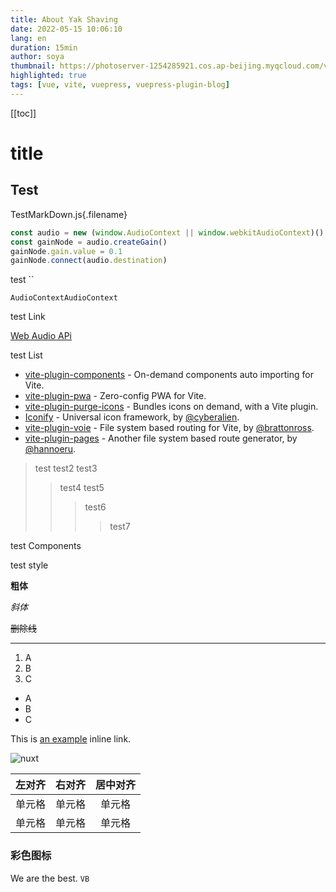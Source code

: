 ```yaml
---
title: About Yak Shaving
date: 2022-05-15 10:06:10
lang: en
duration: 15min
author: soya
thumbnail: https://photoserver-1254285921.cos.ap-beijing.myqcloud.com/vue.png
highlighted: true
tags: [vue, vite, vuepress, vuepress-plugin-blog]
---
```


[[toc]]

# title

## Test
TestMarkDown.js{.filename}
```js
const audio = new (window.AudioContext || window.webkitAudioContext)()
const gainNode = audio.createGain()
gainNode.gain.value = 0.1
gainNode.connect(audio.destination)
```

test \`\`

`AudioContextAudioContext`

test Link

[Web Audio APi](https://baidu.com)

test List

- [vite-plugin-components](https://github.com/antfu/vite-plugin-components) - On-demand components auto importing for Vite.
- [vite-plugin-pwa](https://github.com/antfu/vite-plugin-pwa) - Zero-config PWA for Vite.
- [vite-plugin-purge-icons](https://github.com/antfu/purge-icons) - Bundles icons on demand, with a Vite plugin.
- [Iconify](https://github.com/iconify/iconify) - Universal icon framework, by [@cyberalien](https://github.com/cyberalien).
- [vite-plugin-voie](https://github.com/brattonross/vite-plugin-voie) - File system based routing for Vite, by [@brattonross](https://github.com/brattonross).
- [vite-plugin-pages](https://github.com/hannoeru/vite-plugin-pages) - Another file system based route generator, by [@hannoeru](https://github.com/hannoeru).

> test
> test2
> test3
>> test4
>> test5
>>> test6
>>>> test7

test Components

<ToggleTheme />

test style

**粗体**

*斜体*

~~删除线~~

***

1. A
2. B
3. C

- A
- B
- C

This is [an example](http://example.com/ "Title") inline link.


![nuxt](https://photoserver-1254285921.cos.ap-beijing.myqcloud.com/nuxt.png)

| 左对齐 | 右对齐 | 居中对齐 |
| :-----| ----: | :----: |
| 单元格 | 单元格 | 单元格 |
| 单元格 | 单元格 | 单元格 |

### 彩色图标

<!-- 随机一段话 -->

We are the best. `VB`


